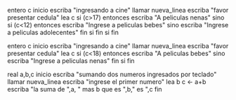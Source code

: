 entero c
inicio 
escriba "ingresando a cine"
llamar nueva_linea
escriba "favor presentar cedula"
lea c
si (c>17) entonces
escriba "A peliculas nenas"
sino
si (c<12) entonces
escriba "Ingrese a peliculas bebes"
sino
escriba "Ingrese a peliculas adolecentes"
fin si 
fin si
fin


entero c
inicio 
escriba "ingresando a cine"
llamar nueva_linea
escriba "favor presentar cedula"
lea c
si (c<18) entonces
escriba "A peliculas bebes"
sino
escriba "Ingrese a peliculas nenas"
fin si 
fin

real a,b,c
inicio 
escriba "sumando dos numeros ingresados por teclado"
llamar nueva_linea
escriba "ingrese el primer numero"
lea b
c <- a+b
escriba "la suma de ",a, " mas b que es  ",b," es ",c
fin


